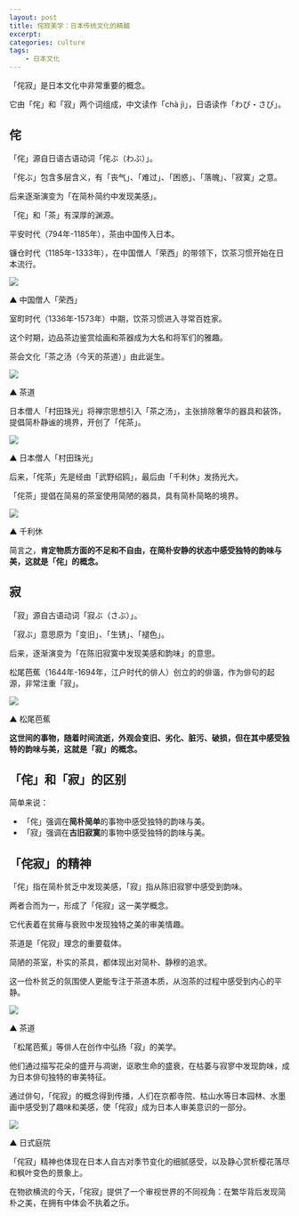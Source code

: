 ```yaml
---
layout: post
title: 侘寂美学：日本传统文化的精髓
excerpt:
categories: culture
tags:
    - 日本文化
---
```


「侘寂」是日本文化中非常重要的概念。

它由「侘」和「寂」两个词组成，中文读作「chà jì」，日语读作「わび・さび」。

## 侘

「侘」源自日语古语动词「侘ぶ（わぶ）」。

「侘ぶ」包含多层含义，有「丧气」、「难过」、「困惑」、「落魄」、「寂寞」之意。

后来逐渐演变为「在简朴简约中发现美感」。

「侘」和「茶」有深厚的渊源。

平安时代（794年-1185年），茶由中国传入日本。

镰仓时代（1185年-1333年），在中国僧人「荣西」的带领下，饮茶习惯开始在日本流行。

![](/assets/images/wabisabi/rongxi.jpeg)

▲ 中国僧人「荣西」

室町时代（1336年-1573年）中期，饮茶习惯进入寻常百姓家。

这个时期，边品茶边鉴赏绘画和茶器成为大名和将军们的雅趣。

茶会文化「茶之汤（今天的茶道）」由此诞生。

![](/assets/images/wabisabi/chadou.jpeg)

▲ 茶道

日本僧人「村田珠光」将禅宗思想引入「茶之汤」，主张排除奢华的器具和装饰，提倡简朴静谧的境界，开创了「侘茶」。

![](/assets/images/wabisabi/murada.jpeg)

▲ 日本僧人「村田珠光」

后来，「侘茶」先是经由「武野绍鸥」，最后由「千利休」发扬光大。

「侘茶」提倡在简易的茶室使用简陋的器具，具有简朴简略的境界。

![](/assets/images/wabisabi/senrikyu.jpeg)

▲ 千利休

简言之，**肯定物质方面的不足和不自由，在简朴安静的状态中感受独特的韵味与美，这就是「侘」的概念。**

## 寂

「寂」源自古语动词「寂ぶ（さぶ）」。

「寂ぶ」意思原为「变旧」、「生锈」、「褪色」。

后来，逐渐演变为「在陈旧寂寞中发现美感和韵味」的意思。

松尾芭蕉（1644年-1694年，江户时代的俳人）创立的的俳谐，作为俳句的起源，非常注重「寂」。

![](/assets/images/wabisabi/matsuo.jpeg)

▲ 松尾芭蕉

**这世间的事物，随着时间流逝，外观会变旧、劣化、脏污、破损，但在其中感受独特的韵味与美，这就是「寂」的概念。**

## 「侘」和「寂」的区别

简单来说：

* 「侘」强调在**简朴简单**的事物中感受独特的韵味与美。
* 「寂」强调在**古旧寂寞**的事物中感受独特的韵味与美。

## 「侘寂」的精神

「侘」指在简朴贫乏中发现美感，「寂」指从陈旧寂寥中感受到韵味。

两者合而为一，形成了「侘寂」这一美学概念。

它代表着在贫瘠与衰败中发现独特之美的审美情趣。

茶道是「侘寂」理念的重要载体。

简陋的茶室，朴实的茶具，都体现出对简朴、静穆的追求。

这一俭朴贫乏的氛围使人更能专注于茶道本质，从泡茶的过程中感受到内心的平静。

![](/assets/images/wabisabi/chadou2.jpeg)

▲ 茶道

「松尾芭蕉」等俳人在创作中弘扬「寂」的美学。

他们通过描写花朵的盛开与凋谢，讴歌生命的盛衰，在枯萎与寂寥中发现韵味，成为日本俳句独特的审美特征。

通过俳句，「侘寂」的概念得到传播，人们在京都寺院、枯山水等日本园林、水墨画中感受到了趣味和美感，使「侘寂」成为日本人审美意识的一部分。

![](/assets/images/wabisabi/niwa.jpeg)

▲ 日式庭院

「侘寂」精神也体现在日本人自古对季节变化的细腻感受，以及静心赏析樱花落尽和枫叶变色的景象上。

在物欲横流的今天，「侘寂」提供了一个审视世界的不同视角：在繁华背后发现简朴之美，在拥有中体会不执着之乐。
